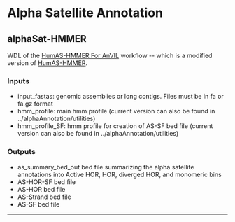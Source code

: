# Alpha Satellite Annotation

## alphaSat-HMMER

WDL of the [HumAS-HMMER For AnVIL](https://github.com/fedorrik/HumAS-HMMER_for_AnVIL) workflow -- which is a modified version of [HumAS-HMMER](https://github.com/enigene/HumAS-HMMER).

### Inputs

* input_fastas: genomic assemblies or long contigs. Files must be in fa or fa.gz format
* hmm_profile: main hmm profile (current version can also be found in ../alphaAnnotation/utilities)
* hmm_profile_SF: hmm profile for creation of AS-SF bed file (current version can also be found in ../alphaAnnotation/utilities)

### Outputs

* as_summary_bed_out bed file summarizing the alpha satellite annotations into Active HOR, HOR, diverged HOR, and monomeric bins 
* AS-HOR-SF bed file
* AS-HOR bed file
* AS-Strand bed file
* AS-SF bed file

------------------ 


